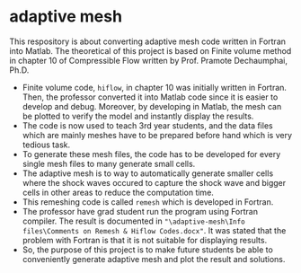 # adaptive mesh
 This respository is about converting adaptive mesh code written in Fortran into Matlab. The theoretical of this project is based on Finite volume method in chapter 10 of Compressible Flow written by Prof. Pramote Dechaumphai, Ph.D.

 - Finite volume code, `hiflow`, in chapter 10 was initially written in Fortran. Then, the professor converted it into Matlab code since it is easier to develop and debug. Moreover, by developing in Matlab, the mesh can be plotted to verify the model and instantly display the results.
 - The code is now used to teach 3rd year students, and the data files which are mainly meshes have to be prepared before hand which is very tedious task.
 - To generate these mesh files, the code has to be developed for every single mesh files to many generate small cells.
 - The adaptive mesh is to way to automatically generate smaller cells where the shock waves occured to capture the shock wave and bigger cells in other areas to reduce the computation time.
 - This remeshing code is called `remesh` which is developed in Fortran.
 - The professor have grad student run the program using Fortran compiler. The result is documented in `"\adaptive-mesh\Info files\Comments on Remesh & Hiflow Codes.docx"`. It was stated that the problem with Fortran is that it is not suitable for displaying results.
 - So, the purpose of this project is to make future students be able to conveniently generate adaptive mesh and plot the result and solutions.
